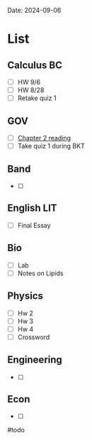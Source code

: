 
Date:  2024-09-06
# List

## Calculus BC
- [ ] HW 9/6
- [ ] HW 8/28
- [ ] Retake quiz 1 
## GOV
- [ ] [Chapter 2 reading](https://docs.google.com/document/d/11M5SoDy4uMVTxDFnS2Aby4AnaAN7cQVngMtnKTtVTUk/edit)
- [ ] Take quiz 1 during BKT
## Band 
- [ ] 
## English LIT
- [ ] Final Essay 
## Bio
- [ ] Lab 
- [ ] Notes on Lipids
## Physics 
- [ ] Hw 2
- [ ] Hw 3
- [ ] Hw 4 
- [ ] Crossword
## Engineering
- [ ]  
## Econ
- [ ] 

#todo
